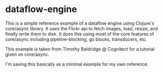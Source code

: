 # dataflow-engine
This is a simple reference example of a dataflow engine using
Clojure's core/async library. It uses the Flickr api to fetch images,
load, resize, and finally write them to disk. It does this using most
of the core features of core/async including pipeline-blocking, go
blocks, transducers, etc.

This example is taken from Timothy Baldridge @ Cognitect for a
tutorial given on core/async.

I'm saving this basically as a minimal example for my own reference.